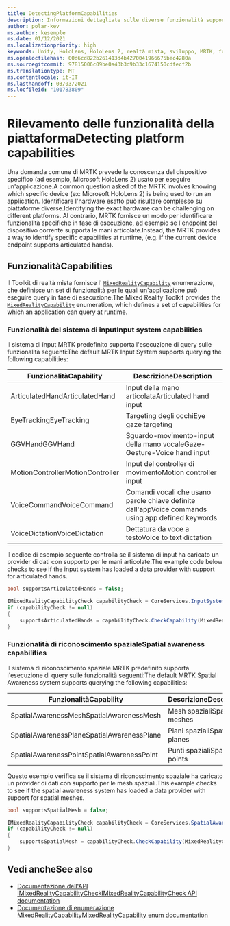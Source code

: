 ```yaml
---
title: DetectingPlatformCapabilities
description: Informazioni dettagliate sulle diverse funzionalità supportate da MRTK
author: polar-kev
ms.author: kesemple
ms.date: 01/12/2021
ms.localizationpriority: high
keywords: Unity, HoloLens, HoloLens 2, realtà mista, sviluppo, MRTK, funzionalità,
ms.openlocfilehash: 00d6cd822b261413d4b4270041966675bec4280a
ms.sourcegitcommit: 97815006c09be0a43b3d9b33c1674150cdfecf2b
ms.translationtype: MT
ms.contentlocale: it-IT
ms.lasthandoff: 03/03/2021
ms.locfileid: "101783809"
---
```

# <a name="detecting-platform-capabilities"></a><span data-ttu-id="fef9a-104">Rilevamento delle funzionalità della piattaforma</span><span class="sxs-lookup"><span data-stu-id="fef9a-104">Detecting platform capabilities</span></span>

<span data-ttu-id="fef9a-105">Una domanda comune di MRTK prevede la conoscenza del dispositivo specifico (ad esempio, Microsoft HoloLens 2) usato per eseguire un'applicazione.</span><span class="sxs-lookup"><span data-stu-id="fef9a-105">A common question asked of the MRTK involves knowing which specific device (ex: Microsoft HoloLens 2) is being used to run an application.</span></span> <span data-ttu-id="fef9a-106">Identificare l'hardware esatto può risultare complesso su piattaforme diverse.</span><span class="sxs-lookup"><span data-stu-id="fef9a-106">Identifying the exact hardware can be challenging on different platforms.</span></span> <span data-ttu-id="fef9a-107">Al contrario, MRTK fornisce un modo per identificare funzionalità specifiche in fase di esecuzione, ad esempio se l'endpoint del dispositivo corrente supporta le mani articolate.</span><span class="sxs-lookup"><span data-stu-id="fef9a-107">Instead, the MRTK provides a way to identify specific capabilities at runtime, (e.g. if the current device endpoint supports articulated hands).</span></span>

## <a name="capabilities"></a><span data-ttu-id="fef9a-108">Funzionalità</span><span class="sxs-lookup"><span data-stu-id="fef9a-108">Capabilities</span></span>

<span data-ttu-id="fef9a-109">Il Toolkit di realtà mista fornisce l' [`MixedRealityCapability`](xref:Microsoft.MixedReality.Toolkit.MixedRealityCapability) enumerazione, che definisce un set di funzionalità per le quali un'applicazione può eseguire query in fase di esecuzione.</span><span class="sxs-lookup"><span data-stu-id="fef9a-109">The Mixed Reality Toolkit provides the [`MixedRealityCapability`](xref:Microsoft.MixedReality.Toolkit.MixedRealityCapability) enumeration, which defines a set of capabilities for which an application can query at runtime.</span></span>

### <a name="input-system-capabilities"></a><span data-ttu-id="fef9a-110">Funzionalità del sistema di input</span><span class="sxs-lookup"><span data-stu-id="fef9a-110">Input system capabilities</span></span>

<span data-ttu-id="fef9a-111">Il sistema di input MRTK predefinito supporta l'esecuzione di query sulle funzionalità seguenti:</span><span class="sxs-lookup"><span data-stu-id="fef9a-111">The default MRTK Input System supports querying the following capabilities:</span></span>

| <span data-ttu-id="fef9a-112">Funzionalità</span><span class="sxs-lookup"><span data-stu-id="fef9a-112">Capability</span></span> | <span data-ttu-id="fef9a-113">Descrizione</span><span class="sxs-lookup"><span data-stu-id="fef9a-113">Description</span></span> |
|---|---|
| <span data-ttu-id="fef9a-114">ArticulatedHand</span><span class="sxs-lookup"><span data-stu-id="fef9a-114">ArticulatedHand</span></span> | <span data-ttu-id="fef9a-115">Input della mano articolata</span><span class="sxs-lookup"><span data-stu-id="fef9a-115">Articulated hand input</span></span> |
| <span data-ttu-id="fef9a-116">EyeTracking</span><span class="sxs-lookup"><span data-stu-id="fef9a-116">EyeTracking</span></span> | <span data-ttu-id="fef9a-117">Targeting degli occhi</span><span class="sxs-lookup"><span data-stu-id="fef9a-117">Eye gaze targeting</span></span> |
| <span data-ttu-id="fef9a-118">GGVHand</span><span class="sxs-lookup"><span data-stu-id="fef9a-118">GGVHand</span></span> | <span data-ttu-id="fef9a-119">Sguardo-movimento-input della mano vocale</span><span class="sxs-lookup"><span data-stu-id="fef9a-119">Gaze-Gesture-Voice hand input</span></span> |
| <span data-ttu-id="fef9a-120">MotionController</span><span class="sxs-lookup"><span data-stu-id="fef9a-120">MotionController</span></span> | <span data-ttu-id="fef9a-121">Input del controller di movimento</span><span class="sxs-lookup"><span data-stu-id="fef9a-121">Motion controller input</span></span> |
| <span data-ttu-id="fef9a-122">VoiceCommand</span><span class="sxs-lookup"><span data-stu-id="fef9a-122">VoiceCommand</span></span> | <span data-ttu-id="fef9a-123">Comandi vocali che usano parole chiave definite dall'app</span><span class="sxs-lookup"><span data-stu-id="fef9a-123">Voice commands using app defined keywords</span></span> |
| <span data-ttu-id="fef9a-124">VoiceDictation</span><span class="sxs-lookup"><span data-stu-id="fef9a-124">VoiceDictation</span></span> | <span data-ttu-id="fef9a-125">Dettatura da voce a testo</span><span class="sxs-lookup"><span data-stu-id="fef9a-125">Voice to text dictation</span></span> |

<span data-ttu-id="fef9a-126">Il codice di esempio seguente controlla se il sistema di input ha caricato un provider di dati con supporto per le mani articolate.</span><span class="sxs-lookup"><span data-stu-id="fef9a-126">The example code below checks to see if the input system has loaded a data provider with support for articulated hands.</span></span>

```c#
bool supportsArticulatedHands = false;

IMixedRealityCapabilityCheck capabilityCheck = CoreServices.InputSystem as IMixedRealityCapabilityCheck;
if (capabilityCheck != null)
{
    supportsArticulatedHands = capabilityCheck.CheckCapability(MixedRealityCapability.ArticulatedHand);
}
```

### <a name="spatial-awareness-capabilities"></a><span data-ttu-id="fef9a-127">Funzionalità di riconoscimento spaziale</span><span class="sxs-lookup"><span data-stu-id="fef9a-127">Spatial awareness capabilities</span></span>

<span data-ttu-id="fef9a-128">Il sistema di riconoscimento spaziale MRTK predefinito supporta l'esecuzione di query sulle funzionalità seguenti:</span><span class="sxs-lookup"><span data-stu-id="fef9a-128">The default MRTK Spatial Awareness system supports querying the following capabilities:</span></span>

| <span data-ttu-id="fef9a-129">Funzionalità</span><span class="sxs-lookup"><span data-stu-id="fef9a-129">Capability</span></span> | <span data-ttu-id="fef9a-130">Descrizione</span><span class="sxs-lookup"><span data-stu-id="fef9a-130">Description</span></span> |
|---|---|
| <span data-ttu-id="fef9a-131">SpatialAwarenessMesh</span><span class="sxs-lookup"><span data-stu-id="fef9a-131">SpatialAwarenessMesh</span></span> | <span data-ttu-id="fef9a-132">Mesh spaziali</span><span class="sxs-lookup"><span data-stu-id="fef9a-132">Spatial meshes</span></span> |
| <span data-ttu-id="fef9a-133">SpatialAwarenessPlane</span><span class="sxs-lookup"><span data-stu-id="fef9a-133">SpatialAwarenessPlane</span></span> | <span data-ttu-id="fef9a-134">Piani spaziali</span><span class="sxs-lookup"><span data-stu-id="fef9a-134">Spatial planes</span></span> |
| <span data-ttu-id="fef9a-135">SpatialAwarenessPoint</span><span class="sxs-lookup"><span data-stu-id="fef9a-135">SpatialAwarenessPoint</span></span> | <span data-ttu-id="fef9a-136">Punti spaziali</span><span class="sxs-lookup"><span data-stu-id="fef9a-136">Spatial points</span></span> |

<span data-ttu-id="fef9a-137">Questo esempio verifica se il sistema di riconoscimento spaziale ha caricato un provider di dati con supporto per le mesh spaziali.</span><span class="sxs-lookup"><span data-stu-id="fef9a-137">This example checks to see if the spatial awareness system has loaded a data provider with support for spatial meshes.</span></span>

```c#
bool supportsSpatialMesh = false;

IMixedRealityCapabilityCheck capabilityCheck = CoreServices.SpatialAwarenessSystem as IMixedRealityCapabilityCheck;
if (capabilityCheck != null)
{
    supportsSpatialMesh = capabilityCheck.CheckCapability(MixedRealityCapability.SpatialAwarenessMesh);
}
```

## <a name="see-also"></a><span data-ttu-id="fef9a-138">Vedi anche</span><span class="sxs-lookup"><span data-stu-id="fef9a-138">See also</span></span>

- [<span data-ttu-id="fef9a-139">Documentazione dell'API IMixedRealityCapabilityCheck</span><span class="sxs-lookup"><span data-stu-id="fef9a-139">IMixedRealityCapabilityCheck API documentation</span></span>](xref:Microsoft.MixedReality.Toolkit.IMixedRealityCapabilityCheck)
- [<span data-ttu-id="fef9a-140">Documentazione di enumerazione MixedRealityCapability</span><span class="sxs-lookup"><span data-stu-id="fef9a-140">MixedRealityCapability enum documentation</span></span>](xref:Microsoft.MixedReality.Toolkit.MixedRealityCapability)
